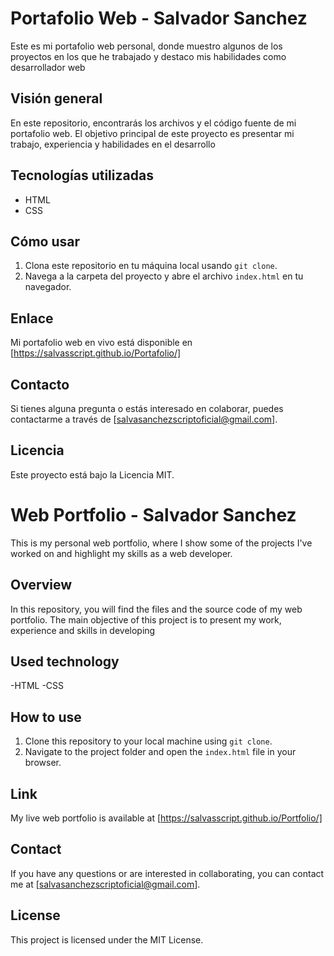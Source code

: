 # Portafolio Web - Salvador Sanchez

Este es mi portafolio web personal, donde muestro algunos de los proyectos en los que he trabajado y destaco mis habilidades como desarrollador web

## Visión general

En este repositorio, encontrarás los archivos y el código fuente de mi portafolio web. El objetivo principal de este proyecto es presentar mi trabajo, experiencia y habilidades en el desarrollo

## Tecnologías utilizadas

- HTML
- CSS

## Cómo usar

1. Clona este repositorio en tu máquina local usando `git clone`.
2. Navega a la carpeta del proyecto y abre el archivo `index.html` en tu navegador.

## Enlace

Mi portafolio web en vivo está disponible en [https://salvasscript.github.io/Portafolio/]

## Contacto

Si tienes alguna pregunta o estás interesado en colaborar, puedes contactarme a través de [salvasanchezscriptoficial@gmail.com].

## Licencia

Este proyecto está bajo la Licencia MIT.


# Web Portfolio - Salvador Sanchez

This is my personal web portfolio, where I show some of the projects I've worked on and highlight my skills as a web developer.

## Overview

In this repository, you will find the files and the source code of my web portfolio. The main objective of this project is to present my work, experience and skills in developing

## Used technology

-HTML
-CSS

## How to use

1. Clone this repository to your local machine using `git clone`.
2. Navigate to the project folder and open the `index.html` file in your browser.

## Link

My live web portfolio is available at [https://salvasscript.github.io/Portfolio/]

## Contact

If you have any questions or are interested in collaborating, you can contact me at [salvasanchezscriptoficial@gmail.com].

## License

This project is licensed under the MIT License.
